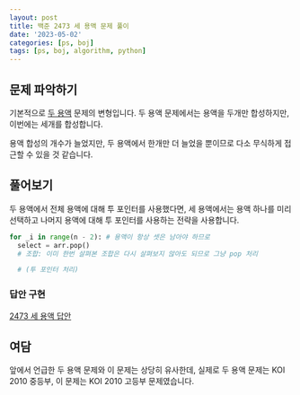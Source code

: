 ```yaml
---
layout: post
title: 백준 2473 세 용액 문제 풀이
date: '2023-05-02'
categories: [ps, boj]
tags: [ps, boj, algorithm, python]
---
```


## 문제 파악하기

기본적으로 [두 용액](https://www.acmicpc.net/problem/2470) 문제의 변형입니다. 두 용액 문제에서는 용액을 두개만 합성하지만, 이번에는 세개를 합성합니다.  

용액 합성의 개수가 늘었지만, 두 용액에서 한개만 더 늘었을 뿐이므로 다소 무식하게 접근할 수 있을 것 같습니다.  

## 풀어보기

두 용액에서 전체 용액에 대해 투 포인터를 사용했다면, 세 용액에서는 용액 하나를 미리 선택하고 나머지 용액에 대해 투 포인터를 사용하는 전략을 사용합니다.  

```python
for _i in range(n - 2): # 용액이 항상 셋은 남아야 하므로
  select = arr.pop()
  # 조합: 이미 한번 살펴본 조합은 다시 살펴보지 않아도 되므로 그냥 pop 처리

  # (투 포인터 처리)
```

### 답안 구현

[2473 세 용액 답안](https://github.com/ShapeLayer/training/blob/main/tasks/online_judge/baekjoon/python/2473.py)  

## 여담

앞에서 언급한 두 용액 문제와 이 문제는 상당히 유사한데, 실제로 두 용액 문제는 KOI 2010 중등부, 이 문제는 KOI 2010 고등부 문제였습니다.  
